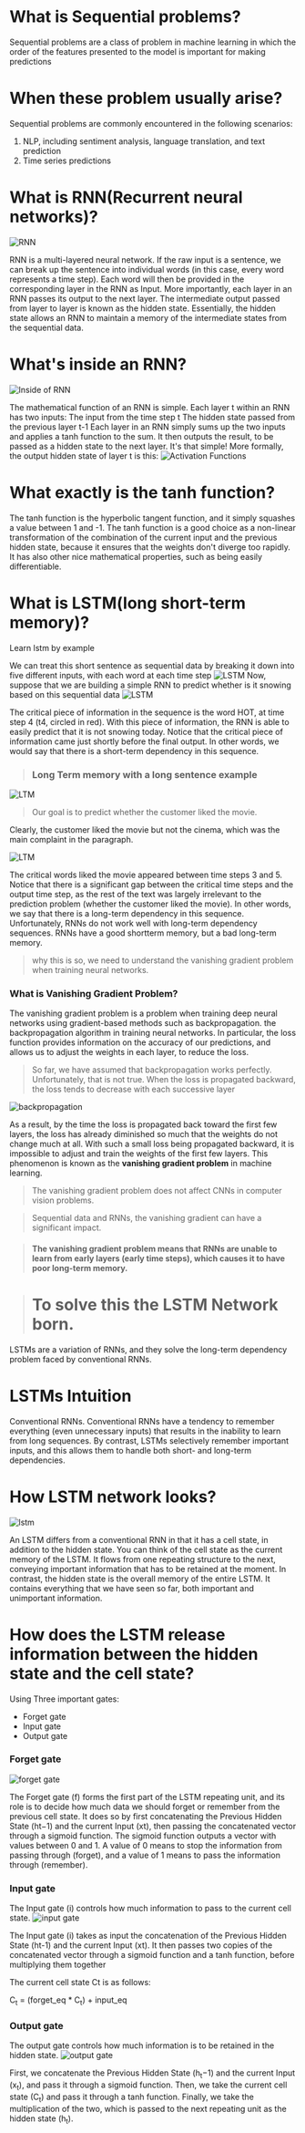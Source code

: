 # What is Sequential problems?
Sequential problems are a class of problem in machine learning in which the
order of the features presented to the model is important for making predictions

# When these problem usually arise?
Sequential problems are commonly encountered in the following
scenarios:
1. NLP, including sentiment analysis, language translation, and text prediction
2. Time series predictions

# What is RNN(Recurrent neural networks)?
![RNN](images/rnn.png)

RNN is a multi-layered neural network. If the raw input is a sentence, we can break up the sentence into
individual words (in this case, every word represents a time step). Each word
will then be provided in the corresponding layer in the RNN as Input. More
importantly, each layer in an RNN passes its output to the next layer. The
intermediate output passed from layer to layer is known as the hidden state.
Essentially, the hidden state allows an RNN to maintain a memory of the
intermediate states from the sequential data.

# What's inside an RNN?
![Inside of RNN](images/What's_inside_an_RNN.png)

The mathematical function of an RNN is simple. Each layer t within an RNN has two inputs:
The input from the time step t
The hidden state passed from the previous layer t-1
Each layer in an RNN simply sums up the two inputs and applies a tanh
function to the sum. It then outputs the result, to be passed as a hidden state to
the next layer. It's that simple! More formally, the output hidden state of layer
t is this:
![Activation Functions](images/activation_functions.png)

# What exactly is the tanh function? 
The tanh function is the hyperbolic tangent function, and it simply squashes a value between 1 and -1. 
The tanh function is a good choice as a non-linear transformation of the combination of the current input 
and the previous hidden state, because it ensures that the weights don't diverge too rapidly. It has also 
other nice mathematical properties, such as being easily differentiable.

# What is LSTM(long short-term memory)?
Learn lstm by example

We can treat this short sentence as sequential data by breaking it down into five different inputs, with each word at each time step
![LSTM](images/lstm_1.png)
Now, suppose that we are building a simple RNN to predict whether is it snowing based on this sequential data
![LSTM](images/lstm_2.png)

The critical piece of information in the sequence is the word HOT, at time step 4 (t4, circled in red). With this piece of information, 
the RNN is able to easily predict that it is not snowing today. Notice that the critical piece of information came just shortly before 
the final output. In other words, we would say that there is a short-term dependency in this sequence.

> ### Long Term memory with a long sentence example

![LTM](images/LT_1.png)
> Our goal is to predict whether the customer liked the movie.

Clearly, the customer liked the movie but not the cinema, which was the main complaint in the paragraph.

![LTM](images/LT_2.png)

The critical words liked the movie appeared between time steps 3 and 5.
Notice that there is a significant gap between the critical time steps and the
output time step, as the rest of the text was largely irrelevant to the prediction
problem (whether the customer liked the movie). In other words, we say that
there is a long-term dependency in this sequence. Unfortunately, RNNs do not
work well with long-term dependency sequences. RNNs have a good shortterm memory, but a bad long-term memory.
> why this is so, we need to understand the vanishing gradient problem when training neural networks.

### What is Vanishing Gradient Problem?
The vanishing gradient problem is a problem when training deep neural networks using gradient-based methods such as backpropagation. the backpropagation algorithm in training neural networks. In particular, the loss function provides information on the accuracy of our predictions, and allows us to adjust the weights in each layer, to reduce the loss.

>So far, we have assumed that backpropagation works perfectly. Unfortunately, that is not true. When the loss is propagated backward, the loss tends to decrease with each successive layer

![backpropagation](images/backpropagation.png)

As a result, by the time the loss is propagated back toward the first few layers, the loss has already diminished so much that the weights do not change much at all. With such a small loss being propagated backward, it is impossible to adjust and train the weights of the first few layers. This phenomenon is
known as the <b>vanishing gradient problem</b> in machine learning.

> The vanishing gradient problem does not affect CNNs in computer vision problems.

> Sequential data and RNNs, the vanishing gradient can have a significant impact.


> #### The vanishing gradient problem means that RNNs are unable to learn from early layers (early time steps), which causes it to have poor long-term memory.

> # To solve this the LSTM Network born.

LSTMs are a variation of RNNs, and they solve the long-term dependency problem faced by conventional RNNs.

# LSTMs Intuition
Conventional RNNs. Conventional RNNs have a tendency to remember everything (even unnecessary inputs) that results in the inability to learn from long sequences. By contrast, LSTMs selectively remember important inputs, and this allows them to handle both short- and long-term dependencies.

# How LSTM network looks?
![lstm](images/lstm-network.png)

An LSTM differs from a conventional RNN in that it has a cell state, in addition to the hidden state. You can think of the cell state as the current memory of the LSTM. It flows from one repeating structure to the next, conveying important information that has to be retained at the moment. In contrast, the hidden state is the overall memory of the entire LSTM. It contains everything that we have seen so far, both important and unimportant information.

# How does the LSTM release information between the hidden state and the cell state? 
Using Three important gates:
* Forget gate
* Input gate
* Output gate

### Forget gate
![forget gate](images/forget_gate.png)

The Forget gate (f) forms the first part of the LSTM repeating unit, and its role is to decide how much data we should forget or remember from the previous cell state. It does so by first concatenating the Previous Hidden State (ht−1) and the current Input (xt), then passing the concatenated vector through a sigmoid function. The sigmoid function outputs a vector with values between 0 and 1. A value of 0 means to stop the information from passing through (forget), and a value of 1 means to pass the information through (remember).

### Input gate
The Input gate (i) controls how much information to pass to the current cell state.
![input gate](images/input_gate.png)

The Input gate (i) takes as input the concatenation of the Previous Hidden State (ht-1) and the current Input (xt). It then passes two copies of the concatenated vector through a sigmoid function and a tanh
function, before multiplying them together

The current cell state Ct is as follows:

  C<sub>t</sub> = (forget_eq * C<sub>t</sub>) + input_eq
  
### Output gate
The output gate controls how much information is to be retained in the hidden state.
![output gate](images/output_gate.png)

First, we concatenate the Previous Hidden State (h<sub>t</sub>−1) and the current Input (x<sub>t</sub>), and pass it through a sigmoid function. Then, we take the current cell state (C<sub>t</sub>) and pass it through a tanh function. Finally, we take the multiplication of the two, which is passed to the next repeating unit as the hidden state (h<sub>t</sub>). 

